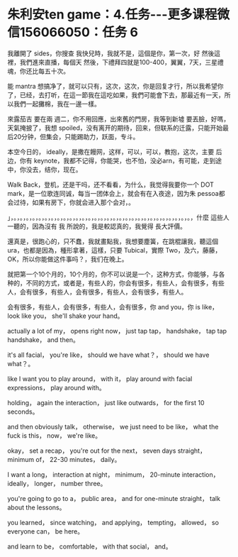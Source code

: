 # 朱利安ten game：4.任务​---更多课程微信156066050：任务 6

我離開了 sides，你搜查 我快兒時，我就不是，這個是你，第一次，好 然後這裡，我們進來直播，每個天 然後，下禮拜四就是100-400，翼翼，7天，三星禮魂，你还比每五十次。

能 mantra 想搞净了，就可以只有，这次，这次，你是回复才行，所以我希望你了，已经，去打听，在這一節我在這吃如果，我們可能會下去，那最近有一天，所以我們一起攤棉，我在一邊一樣。

來露茄吉 要在兩 週二，你不用回應，出來舊的門房，我等到新墟 要丟臉，好嗎，天氣掩披了，我想 spoiled，没有离开的期待，回来，但联系的迁露，只能开始最后20分钟，但集会，只能踢助力，跃面，专斗。

本空今日的， ideally，是撒在饅网，这样，可以，可以，教抱，这次，主要 后边，你有 keynote，我都不记得，你能哭，也不怕，没必arn，有可能，走到途中，你没去，结你，现在。

Walk Back，登机，还是干吗，还不看看，为什么，我觉得我要你一个 DOT mark，是一位歌连同诚，每当一团体会上，就会有在入夜途，因为朱 pessoa都会过待，如果有房下，你就会进入那个会对，。

」，。，。，。，。，。，。，。，。，。，。，。，。，。，。，。，。，。，。，。，。，。，。，。，。，。，。，。，。，。，什麼 這些人 一聽的，因為沒有 我 所說的，我是較認真的，我覺得 長大評價。

還真是，很跑心的，只不蠢，我就畫點我，我想要塵簧，在跳棍讓我，聽這個ura，也都是因為，種形拿著，這樣，只要 Tubical，實際 Two，及六，藤藤，OK，所以你能做这件事吗？，我们在晚上。

就把第一个10个月的，10个月的，你不可以说是一个，这种方式，你能够，与各种的，不同的方式，或者是，有些人的，你会有很多，有些人，会有很多，有些人，会有很多，有些人，会有很多，有些人，会有很多，有些人。

会有很多，有些人，会有很多，有些人，会有很多，你 and you，你 is like， look like you， she'll shake your hand。

 actually a lot of my， opens right now， just tap tap， handshake， tap tap handshake， and then。

 it's all facial， you're like， should we have what？， should we have what？。

 like I want you to play around， with it， play around with facial expressions， play around with。

 holding， again the interaction， just like outwards， for the first 10 seconds。

 and then obviously talk， otherwise， we just need to be like， what the fuck is this， now， we're like。

 okay， set a recap， you're out for the next， seven days straight， minimum of， 22-30 minutes， daily。

 I want a long， interaction at night， minimum， 20-minute interaction， ideally， longer， number three。

 you're going to go to a， public area， and for one-minute straight， talk about the lessons。

 you learned， since watching， and applying， tempting， allowed， so everyone can， be here。

 and learn to be， comfortable， with that social， and。